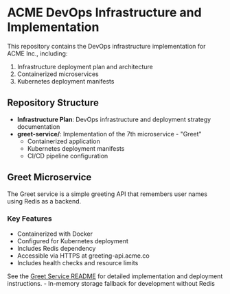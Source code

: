 # ACME DevOps Infrastructure and Implementation

This repository contains the DevOps infrastructure implementation for ACME Inc., including:

1. Infrastructure deployment plan and architecture
2. Containerized microservices
3. Kubernetes deployment manifests

## Repository Structure

- **Infrastructure Plan**: DevOps infrastructure and deployment strategy documentation
- **greet-service/**: Implementation of the 7th microservice - "Greet"
  - Containerized application
  - Kubernetes deployment manifests
  - CI/CD pipeline configuration

## Greet Microservice

The Greet service is a simple greeting API that remembers user names using Redis as a backend. 

### Key Features

- Containerized with Docker
- Configured for Kubernetes deployment
- Includes Redis dependency
- Accessible via HTTPS at greeting-api.acme.co
- Includes health checks and resource limits

See the [Greet Service README](greet-service/README.md) for detailed implementation and deployment instructions. - In-memory storage fallback for development without Redis
